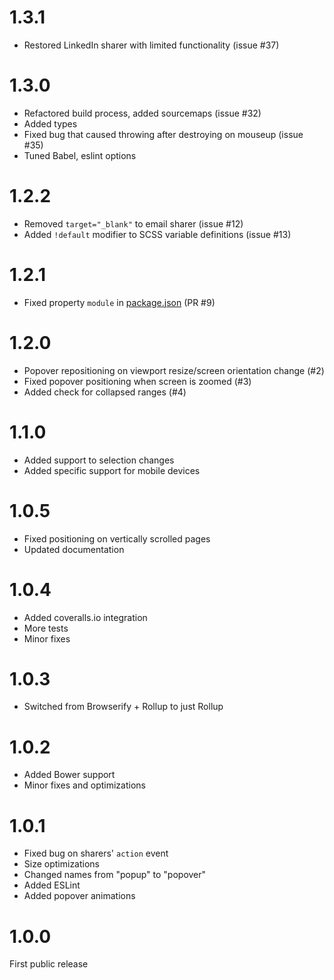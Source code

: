 # 1.3.1

* Restored LinkedIn sharer with limited functionality (issue #37)

# 1.3.0

* Refactored build process, added sourcemaps (issue #32)
* Added types
* Fixed bug that caused throwing after destroying on mouseup (issue #35)
* Tuned Babel, eslint options

# 1.2.2

* Removed `target="_blank"` to email sharer (issue #12)
* Added `!default` modifier to SCSS variable definitions (issue #13)

# 1.2.1

* Fixed property `module` in [package.json](package.json) (PR #9)

# 1.2.0

* Popover repositioning on viewport resize/screen orientation change (#2)
* Fixed popover positioning when screen is zoomed (#3)
* Added check for collapsed ranges (#4)

# 1.1.0

* Added support to selection changes
* Added specific support for mobile devices

# 1.0.5

* Fixed positioning on vertically scrolled pages
* Updated documentation

# 1.0.4

* Added coveralls.io integration
* More tests
* Minor fixes

# 1.0.3

* Switched from Browserify + Rollup to just Rollup

# 1.0.2

* Added Bower support
* Minor fixes and optimizations

# 1.0.1

* Fixed bug on sharers' `action` event
* Size optimizations
* Changed names from "popup" to "popover"
* Added ESLint
* Added popover animations

# 1.0.0

First public release
